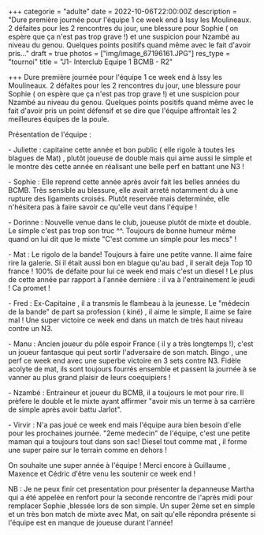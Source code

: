 +++
categorie = "adulte"
date = 2022-10-06T22:00:00Z
description = "Dure première journée pour l'équipe 1 ce week end à Issy les Moulineaux. 2 défaites pour les 2 rencontres du jour, une blessure pour Sophie ( on espère que ça n'est pas trop grave !) et une suspicion pour Nzambé au niveau du genou. Quelques points positifs quand même avec le fait d'avoir pris..."
draft = true
photos = ["img/image_67196161.JPG"]
res_type = "tournoi"
title = "J1- Interclub Equipe 1 BCMB - R2"

+++
Dure première journée pour l'équipe 1 ce week end à Issy les Moulineaux. 2 défaites pour les 2 rencontres du jour, une blessure pour Sophie ( on espère que ça n'est pas trop grave !) et une suspicion pour Nzambé au niveau du genou. Quelques points positifs quand même avec le fait d'avoir pris un point défensif et se dire que l'équipe affrontait les 2 meilleures équipes de la poule.

Présentation de l'équipe :

\- Juliette  : capitaine cette année et bon public ( elle rigole à toutes les blagues de Mat) , plutôt joueuse de double mais qui aime aussi le simple et le montre dès cette année en réalisant une belle perf en battant une N3 !

\- Sophie : Elle reprend cette année après avoir fait les belles années du BCMB. Très sensible au blessure, elle avait arreté notamment du à une rupture des ligaments croisés. Plutôt reservée mais determinée, elle n'hésitera pas à faire savoir ce qu'elle veut dans l'équipe !

\- Dorinne : Nouvelle venue dans le club, joueuse plutôt de mixte et double. Le simple c'est pas trop son truc ^^. Toujours de bonne humeur même quand on lui dit que le mixte "C'est comme un simple pour les mecs" !

\- Mat :  Le rigolo de la bande! Toujours à faire une petite vanne. Il aime faire rire la galerie. Si il était aussi bon en blague qu'au bad , il serait deja Top 10 france ! 100% de défaite pour lui ce week end mais c'est un diesel ! Le plus de cette année par rapport à l'année dernière : il va à l'entrainement le jeudi ! Ca promet !

\- Fred  : Ex-Capitaine , il a transmis le flambeau à la jeunesse. Le "médecin de la bande" de part sa profession ( kiné) , il aime le simple, Il aime se faire mal ! Une super victoire ce week end dans un match de très haut niveau contre un N3.

\- Manu : Ancien joueur du pôle espoir France ( il y a très longtemps !), c'est un joueur fantasque qui peut sortir l'adversaire de son match. Bingo , une perf ce week end avec une superbe victoire en 3 sets contre N3. Fidèle acolyte de mat, ils sont toujours fourrés ensemble et passent la journée à se vanner au plus grand plaisir de leurs coequipiers !

\- Nzambé : Entraineur et joueur du BCMB, il a toujours le mot pour rire. Il prèfere le double et le mixte ayant affirmer "avoir mis un terme à sa carrière de simple après avoir battu Jarlot".

\- Virvir : N'a pas joué ce week end mais l'équipe aura bien besoin d'elle pour les prochaines journée. "2eme medecin" de l'équipe, c'est une petite maman qui a toujours tout dans son sac! Diesel tout comme mat , il forme une super paire sur le terrain comme en dehors !

On souhaite une super année à l'équipe ! Merci encore à Guillaume , Maxence et Cédric d'être venu les soutenir ce week end !

NB : Je ne peux finir cet presentation pour présenter la depanneuse Martha qui a été appelée en renfort pour la seconde rencontre de l'après midi pour remplacer Sophie ,blessée lors de son simple. Un super 2ème set en simple et un très bon match de mixte avec Mat, on sait qu'elle répondra présente si l'équipe est en manque de joueuse durant l'année!